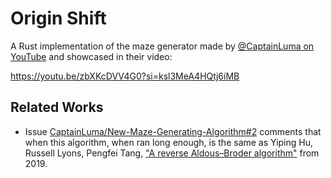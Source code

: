 # Origin Shift

A Rust implementation of the maze generator made by [@CaptainLuma on YouTube]
and showcased in their video:

[@CaptainLuma on YouTube]: https://www.youtube.com/@captainluma7991

<https://youtu.be/zbXKcDVV4G0?si=ksl3MeA4HQtj6iMB>

## Related Works

 - Issue [CaptainLuma/New-Maze-Generating-Algorithm#2] comments that when this
   algorithm, when ran long enough, is the same as Yiping Hu, Russell Lyons,
   Pengfei Tang, ["A reverse Aldous–Broder algorithm"] from 2019.

[CaptainLuma/New-Maze-Generating-Algorithm#2]: https://github.com/CaptainLuma/New-Maze-Generating-Algorithm/issues/2
["A reverse Aldous–Broder algorithm"]: https://arxiv.org/abs/1907.10196
